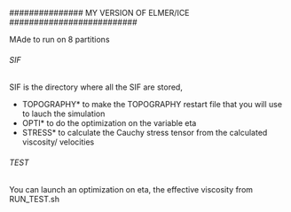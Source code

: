 


############### MY VERSION OF ELMER/ICE ##########################

MAde to run on 8 partitions


###### SIF #######

SIF is the directory where all the SIF are stored, 
 * TOPOGRAPHY* to make the TOPOGRAPHY restart file that you will use to lauch the simulation
 * OPTI* to do the optimization on the variable eta
 * STRESS* to calculate the Cauchy stress tensor from the calculated viscosity/ velocities 

 
###### TEST ####

You can launch an optimization on eta, the effective viscosity from RUN_TEST.sh 
